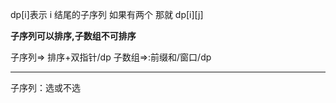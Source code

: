 dp[i]表示 i 结尾的子序列
如果有两个 那就 dp[i][j]

**子序列可以排序,子数组不可排序**

子序列=> 排序+双指针/dp
子数组=>:前缀和/窗口/dp

---

子序列：选或不选
